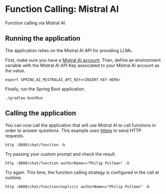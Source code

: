 # Function Calling: Mistral AI

Function calling via Mistral AI.

## Running the application

The application relies on the Mistral AI API for providing LLMs.

First, make sure you have a [Mistral AI account](https://console.mistral.ai).
Then, define an environment variable with the Mistral AI API Key associated to your Mistral AI account as the value.

```shell
export SPRING_AI_MISTRALAI_API_KEY=<INSERT KEY HERE>
```

Finally, run the Spring Boot application.

```shell
./gradlew bootRun
```

## Calling the application

You can now call the application that will use Mistral AI to call functions in order to answer questions.
This example uses [httpie](https://httpie.io) to send HTTP requests.

```shell
http :8080/chat/function -b
```

Try passing your custom prompt and check the result.

```shell
http :8080/chat/function authorName=="Philip Pullman" -b
```

Try again. This time, the function calling strategy is configured in the call at runtime.

```shell
http :8080/chat/function/explicit authorName=="Philip Pullman" -b
```
